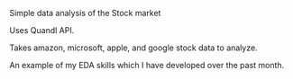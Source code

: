 Simple data analysis of the Stock market

Uses Quandl API.

Takes amazon, microsoft, apple, and google stock data to analyze.

An example of my EDA skills which I have developed over the past month.